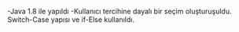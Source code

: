 -Java 1.8 ile yapıldı
-Kullanıcı tercihine dayalı bir seçim oluşturuşuldu.
Switch-Case yapısı ve if-Else kullanıldı.
